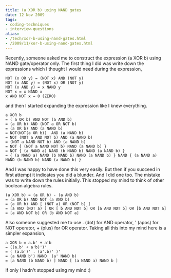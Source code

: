 ```yaml
---
title: (a XOR b) using NAND gates
date: 12 Nov 2009
tags: 
- coding-techniques
- interview-questions
alias:
- /tech/xor-b-using-nand-gates.html
- /2009/11/xor-b-using-nand-gates.html
---
```


Recently, someone asked me to construct the expression (a XOR b) using NAND 
gate/operator only. The first thing I did was write down the expressions which I thought I would need during the expression,

<!-- break here -->

```
NOT (x OR y) = (NOT x) AND (NOT y)
NOT (x AND y) = (NOT x) OR (NOT y)
NOT (x AND y) = x NAND y
NOT x = x NAND x
x AND NOT x = 0 (ZERO)
```

and then I started expanding the expression like I knew everything.

```text
a XOR b
= ( a OR b) AND NOT (a AND b)
= (a OR b) AND (NOT a OR NOT b)
= (a OR b) AND (a NAND b)
= NOT(NOT(a OR b))  AND (a NAND b)
= NOT (NOT a AND NOT b) AND (a NAND b)
= (NOT a NAND NOT b) AND (a NAND b)
= NOT { (NOT a NAND NOT b) NAND (a NAND b) }
= NOT { (a NAND a) NAND (b NAND b) NAND (a NAND b) }
= { (a NAND a) NAND (b NAND b) NAND (a NAND b) } NAND { (a NAND a) NAND (b NAND b) NAND (a NAND b) }
```

And I was happy to have done this very easily. But then if you succeed in first attempt 
it indicates you did a blunder. And I did one too. The mistake was to write down the rules 
initially. This stopped my mind to think of other boolean algebra rules.

```text
(a XOR b) = (a OR b) - (a AND b)
= (a OR b) AND NOT (a AND b)
= (a OR b) AND [ (NOT a) OR (NOT b) ]
= [a AND (NOT a) ] OR [ b AND NOT b] OR [a AND NOT b] OR [b AND NOT a]
= [a AND NOT b] OR [b AND NOT a]
```

Also someone suggested me to use . (dot) for AND operator, ' (apos) for NOT operator, + (plus) for 
OR operator. Taking all this into my mind here is a simpler expansion,

```text
a XOR b = a.b' + a'b
= ((a.b' + a'b)')'
= ( (a.b')' . (a'.b)' )'
= (a NAND b') NAND  (a' NAND b)
= [a NAND (b NAND b) ] NAND [ (a NAND a) NAND b ]
```

If only I hadn't stopped using my mind :)